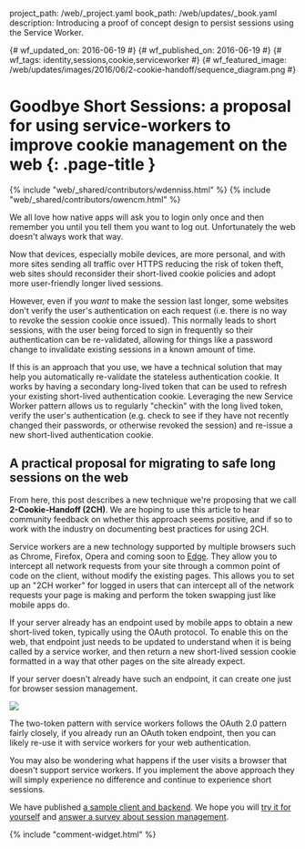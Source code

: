 project_path: /web/_project.yaml
book_path: /web/updates/_book.yaml
description: Introducing a proof of concept design to persist sessions using the Service Worker.

{# wf_updated_on: 2016-06-19 #}
{# wf_published_on: 2016-06-19 #}
{# wf_tags: identity,sessions,cookie,serviceworker #}
{# wf_featured_image: /web/updates/images/2016/06/2-cookie-handoff/sequence_diagram.png #}

# Goodbye Short Sessions: a proposal for using service-workers to improve cookie management on the web {: .page-title }

{% include "web/_shared/contributors/wdenniss.html" %}
{% include "web/_shared/contributors/owencm.html" %}



We all love how native apps will ask you to login only once and then remember you until you tell them you want to log out. Unfortunately the web doesn't always work that way.

Now that devices, especially mobile devices, are more personal, and with more sites sending all traffic over HTTPS reducing the risk of token theft, web sites should reconsider their short-lived cookie policies and adopt more user-friendly longer lived sessions.

However, even if you *want* to make the session last longer, some websites don't verify the user's authentication on each request (i.e. there is no way to revoke the session cookie once issued). This normally leads to short sessions, with the user being forced to sign in frequently so their authentication can be re-validated, allowing for things like a password change to invalidate existing sessions in a known amount of time.

If this is an approach that you use, we have a technical solution that may help you automatically re-validate the stateless authentication cookie. It works by having a secondary long-lived token that can be used to refresh your existing short-lived authentication cookie. Leveraging the new Service Worker pattern allows us to regularly "checkin" with the long lived token, verify the user's authentication (e.g. check to see if they have not recently changed their passwords, or otherwise revoked the session) and re-issue a new short-lived authentication cookie.

## A practical proposal for migrating to safe long sessions on the web

From here, this post describes a new technique we're proposing that we call **2-Cookie-Handoff (2CH)**. We are hoping to use this article to hear community feedback on whether this approach seems positive, and if so to work with the industry on documenting best practices for using 2CH.

Service workers are a new technology supported by multiple browsers such as Chrome, Firefox, Opera and coming soon to [Edge](https://developer.microsoft.com/en-us/microsoft-edge/platform/status/serviceworker). They allow you to intercept all network requests from your site through a common point of code on the client, without modify the existing pages. This allows you to set up an "2CH worker" for logged in users that can intercept all of the network requests your page is making and perform the token swapping just like mobile apps do.

If your server already has an endpoint used by mobile apps to obtain a new short-lived token, typically using the OAuth protocol. To enable this on the web, that endpoint just needs to be updated to understand when it is being called by a service worker, and then return a new short-lived session cookie formatted in a way that other pages on the site already expect.

If your server doesn't already have such an endpoint, it can create one just for browser session management.

![](/web/updates/images/2016/06/2-cookie-handoff/sequence_diagram.png)

The two-token pattern with service workers follows the OAuth 2.0 pattern fairly closely, if you already run an OAuth token endpoint, then you can likely re-use it with service workers for your web authentication.

You may also be wondering what happens if the user visits a browser that doesn't support service workers. If you implement the above approach they will simply experience no difference and continue to experience short sessions.

We have published [a sample client and backend](https://github.com/GoogleChrome/two-token-sw). We hope you will [try it for yourself](https://ws-codelab.appspot.com/) and [answer a survey about session management](http://goo.gl/forms/djaMEOgBUb4WEhCz2).


{% include "comment-widget.html" %}
